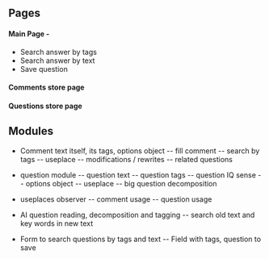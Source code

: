 

## Pages

#### Main Page - 
- Search answer by tags
- Search answer by text
- Save question

#### Comments store page

#### Questions store page








## Modules

- Comment text itself, its tags, options object
-- fill comment
-- search by tags
-- useplace
-- modifications / rewrites
-- related questions

- question module
-- question text
-- question tags
-- question IQ sense
-- options object
-- useplace
-- big question decomposition

- useplaces observer
-- comment usage
-- question usage


- AI question reading, decomposition and tagging
-- search old text and key words in new text

- Form to search questions by tags and text
-- Field with tags, question to save















